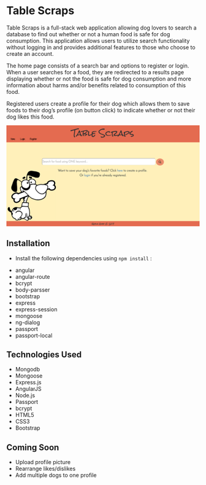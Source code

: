 Table Scraps
============
Table Scraps is a full-stack web application allowing dog lovers to search a database to find out whether or not a human food is safe for dog consumption. This application allows users to utilize search functionality without logging in and provides additional features to those who choose to create an account.

The home page consists of a search bar and options to register or login. When a user searches for a food, they are redirected to a results page displaying whether or not the food is safe for dog consumption and more information about harms and/or benefits related to consumption of this food.

Registered users create a profile for their dog which allows them to save foods to their dog’s profile (on button click) to indicate whether or not their dog likes this food.

![homepage image](./public/images/homePageImage.jpg)

Installation
------------
* Install the following dependencies using `npm install` :
 - angular
 - angular-route
 - bcrypt
 - body-parsser
 - bootstrap
 - express
 - express-session
 - mongoose
 - ng-dialog
 - passport
 - passport-local

Technologies Used
-----------------
* Mongodb
* Mongoose
* Express.js
* AngularJS
* Node.js
* Passport
* bcrypt
* HTML5
* CSS3
* Bootstrap

Coming Soon
-----------
* Upload profile picture
* Rearrange likes/dislikes
* Add multiple dogs to one profile
